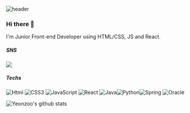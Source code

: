 ![header](https://capsule-render.vercel.app/api?type=transparent&fontColor=800080&height=300&section=header&text=Yeonju's%20GitHub&fontSize=90)
### Hi there 👋
I'm Junior Front-end Developer using HTML/CSS, JS and React.

##### SNS
<a href="https://velog.io/@jyj5232/series" target="_blank"><img src="https://img.shields.io/badge/Velog-20C997?style=flat-square&logo=Velog&logoColor=white"/></a>

##### Techs
<img alt="Html" src="https://img.shields.io/badge/HTML-FFBFF00?style=flat&logo=HTML5&logoColor-white"/> <img alt="CSS3" src="https://img.shields.io/badge/CSS3-FF9933.svg?style=for-the-badge&logo=CSS3&logoColor-white"/> <img alt="JavaScript" src="https://img.shields.io/badge/Javascript-F7Df1E.svg?style=for-the-badge&logo=JavaScript&logoColor-white"/> <img alt="React" src="https://img.shields.io/badge/React-61DAFB.svg?style=for-the-badge&logo=React&logoColor-white"/>
<img alt="Java" src="https://img.shields.io/badge/Java-007396.svg?style=for-the-badge&logo=Java&logoColor-white"/><img alt="Python" src="https://img.shields.io/badge/Python-3776AB.svg?style=for-the-badge&logo=Python&logoColor-white"/><img alt="Spring" src="https://img.shields.io/badge/Spring-6DB33F.svg?style=for-the-badge&logo=Spring&logoColor-white"/>
<img alt="Oracle" src ="https://img.shields.io/badge/Oracle-F80000.svg?&style=for-the-badge&logo=Oracle&logoColor=white"/>

![Yeonzoo's github stats](https://github-readme-stats.vercel.app/api?username=Yeonzoo0929&show_icons=true)
